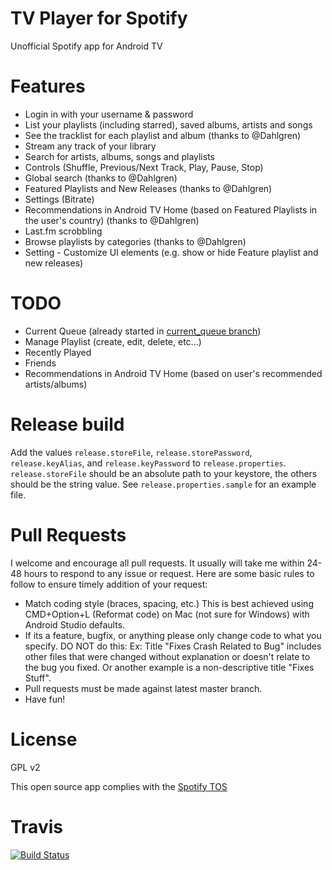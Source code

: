 # TV Player for Spotify
Unofficial Spotify app for Android TV

# Features
- Login in with your username & password
- List your playlists (including starred), saved albums, artists and songs
- See the tracklist for each playlist and album (thanks to @Dahlgren)
- Stream any track of your library
- Search for artists, albums, songs and playlists
- Controls (Shuffle, Previous/Next Track, Play, Pause, Stop)
- Global search (thanks to @Dahlgren)
- Featured Playlists and New Releases (thanks to @Dahlgren)
- Settings (Bitrate)
- Recommendations in Android TV Home (based on Featured Playlists in the user's country) (thanks to @Dahlgren)
- Last.fm scrobbling
- Browse playlists by categories (thanks to @Dahlgren)
- Setting - Customize UI elements (e.g. show or hide Feature playlist and new releases)

# TODO
- Current Queue (already started in [current_queue branch](https://github.com/sregg/spotify-tv/tree/current_queue))
- Manage Playlist (create, edit, delete, etc...)
- Recently Played
- Friends
- Recommendations in Android TV Home (based on user's recommended artists/albums)

# Release build
Add the values `release.storeFile`, `release.storePassword`, `release.keyAlias`, and `release.keyPassword` to `release.properties`.
`release.storeFile` should be an absolute path to your keystore, the others should be the string value.
See `release.properties.sample` for an example file.

# Pull Requests
I welcome and encourage all pull requests. 
It usually will take me within 24-48 hours to respond to any issue or request. 
Here are some basic rules to follow to ensure timely addition of your request:

- Match coding style (braces, spacing, etc.) This is best achieved using CMD+Option+L (Reformat code) on Mac (not sure for Windows) with Android Studio defaults.
- If its a feature, bugfix, or anything please only change code to what you specify. DO NOT do this: Ex: Title "Fixes Crash Related to Bug" includes other files that were changed without explanation or doesn't relate to the bug you fixed. Or another example is a non-descriptive title "Fixes Stuff".
- Pull requests must be made against latest master branch.
- Have fun!

# License
GPL v2

This open source app complies with the [Spotify TOS](https://developer.spotify.com/developer-terms-of-use/)

# Travis
[![Build Status](https://travis-ci.org/sregg/spotify-tv.svg?branch=master)](https://travis-ci.org/sregg/spotify-tv)
